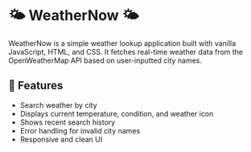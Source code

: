 # 🌤️ WeatherNow 🌤️ 

WeatherNow is a simple weather lookup application built with vanilla JavaScript, HTML, and CSS. It fetches real-time weather data from the OpenWeatherMap API based on user-inputted city names.

## 🚀 Features

- Search weather by city
- Displays current temperature, condition, and weather icon
- Shows recent search history
- Error handling for invalid city names
- Responsive and clean UI
